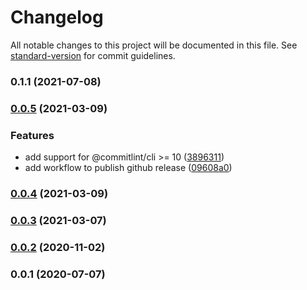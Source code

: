 # Changelog

All notable changes to this project will be documented in this file. See [standard-version](https://github.com/conventional-changelog/standard-version) for commit guidelines.

### 0.1.1 (2021-07-08)

### [0.0.5](https://github.com/feryardiant/commitlint-config/compare/v0.0.4...v0.0.5) (2021-03-09)


### Features

* add support for @commitlint/cli >= 10 ([3896311](https://github.com/feryardiant/commitlint-config/commit/3896311acaa4ca30b654f9dc6d39693ea2005c83))
* add workflow to publish github release ([09608a0](https://github.com/feryardiant/commitlint-config/commit/09608a05108fd443b1c8fe48b1403315f7e82bd8))

### [0.0.4](https://github.com/feryardiant/commitlint-config/compare/v0.0.3...v0.0.4) (2021-03-09)

### [0.0.3](https://github.com/feryardiant/commitlint-config/compare/v0.0.2...v0.0.3) (2021-03-07)

### [0.0.2](https://github.com/feryardiant/commitlint-config/compare/v0.0.1...v0.0.2) (2020-11-02)

### 0.0.1 (2020-07-07)
